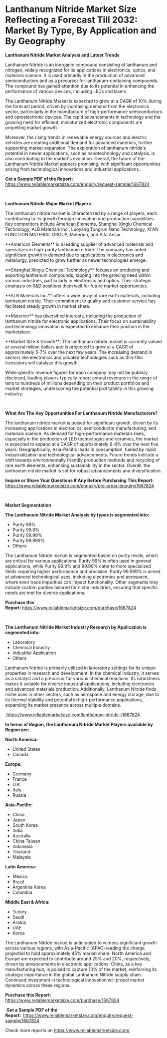 <p><h1>Lanthanum Nitride Market Size Reflecting a Forecast Till 2032: Market By Type, By Application and By Geography</h1></p><p><strong>Lanthanum Nitride Market Analysis and Latest Trends</strong></p>
<p><p>Lanthanum Nitride is an inorganic compound consisting of lanthanum and nitrogen, widely recognized for its applications in electronics, optics, and materials science. It is used primarily in the production of advanced semiconductors and as a precursor for lanthanum-containing compounds. The compound has gained attention due to its potential in enhancing the performance of various devices, including LEDs and lasers.</p><p>The Lanthanum Nitride Market is expected to grow at a CAGR of 10% during the forecast period, driven by increasing demand from the electronics sector, particularly in the manufacture of high-performance semiconductors and optoelectronic devices. The rapid advancements in technology and the growing need for efficient, miniaturized electronic components are propelling market growth. </p><p>Moreover, the rising trends in renewable energy sources and electric vehicles are creating additional demand for advanced materials, further supporting market expansion. The exploration of lanthanum nitride's potential in newer applications, such as nanotechnology and catalysis, is also contributing to the market's evolution. Overall, the future of the Lanthanum Nitride Market appears promising, with significant opportunities arising from technological innovations and industrial applications.</p></p>
<p><strong>Get a Sample PDF of the Report:&nbsp;</strong> <a href="https://www.reliablemarketsize.com/enquiry/request-sample/1667824?utm_campaign=3108&utm_medium=2&utm_source=Github&utm_content=ia&utm_term=07032025&utm_id=lanthanum-nitride">https://www.reliablemarketsize.com/enquiry/request-sample/1667824</a></p>
<p>&nbsp;</p>
<p><strong>Lanthanum Nitride Major Market Players</strong></p>
<p><p>The lanthanum nitride market is characterized by a range of players, each contributing to its growth through innovation and production capabilities. Key competitors include American Elements, Shanghai Xinglu Chemical Technology, ALB Materials Inc., Luoyang Tongrun Nano Technology, XI'AN FUNCTION MATERIAL GROUP, Materion, and Alfa Aesar.</p><p>**American Elements** is a leading supplier of advanced materials and specializes in high-purity lanthanum nitride. The company has noted significant growth in demand due to applications in electronics and metallurgy, predicted to grow further as newer technologies emerge.</p><p>**Shanghai Xinglu Chemical Technology** focuses on producing and exporting lanthanum compounds, tapping into the growing need within various industries, particularly in electronics and optics. Their strategic emphasis on R&D positions them well for future market opportunities.</p><p>**ALB Materials Inc.** offers a wide array of rare earth materials, including lanthanum nitride. Their commitment to quality and customer service has facilitated steady growth in market share. </p><p>**Materion** has diversified interests, including the production of lanthanum nitride for electronic applications. Their focus on sustainability and technology innovation is expected to enhance their position in the marketplace.</p><p>**Market Size & Growth**: The lanthanum nitride market is currently valued at several million dollars and is projected to grow at a CAGR of approximately 5-7% over the next few years. The increasing demand in sectors like electronics and coupled technologies such as thin-film transistors will catalyze this growth.</p><p>While specific revenue figures for each company may not be publicly disclosed, leading players typically report annual revenues in the range of tens to hundreds of millions depending on their product portfolios and market strategies, underscoring the potential profitability in this growing industry.</p></p>
<p>&nbsp;</p>
<p><strong>What Are The Key Opportunities For Lanthanum Nitride Manufacturers?</strong></p>
<p><p>The lanthanum nitride market is poised for significant growth, driven by its increasing applications in electronics, semiconductor manufacturing, and materials science. As demand for high-performance materials rises, especially in the production of LED technologies and ceramics, the market is expected to expand at a CAGR of approximately 6-8% over the next five years. Geographically, Asia-Pacific leads in consumption, fueled by rapid industrialization and technological advancements. Future trends indicate a shift towards environmentally friendly production methods and recycling of rare earth elements, enhancing sustainability in the sector. Overall, the lanthanum nitride market is set for robust advancements and diversification.</p></p>
<p><strong>Inquire or Share Your Questions If Any Before Purchasing This Report:</strong> <a href="https://www.reliablemarketsize.com/enquiry/pre-order-enquiry/1667824?utm_campaign=3108&utm_medium=2&utm_source=Github&utm_content=ia&utm_term=07032025&utm_id=lanthanum-nitride">https://www.reliablemarketsize.com/enquiry/pre-order-enquiry/1667824</a></p>
<p>&nbsp;</p>
<p><strong>Market Segmentation</strong></p>
<p><strong>The Lanthanum Nitride Market Analysis by types is segmented into:</strong></p>
<p><ul><li>Purity 99%</li><li>Purity 99.9%</li><li>Purity 99.99%</li><li>Purity 99.999%</li><li>Others</li></ul></p>
<p><p>The Lanthanum Nitride market is segmented based on purity levels, which are critical for various applications. Purity 99% is often used in general applications, while Purity 99.9% and 99.99% cater to more specialized fields requiring higher performance and precision. Purity 99.999% is aimed at advanced technological uses, including electronics and aerospace, where even trace impurities can impact functionality. Other segments may include custom purities tailored for niche industries, ensuring that specific needs are met for diverse applications.</p></p>
<p><strong>Purchase this Report:&nbsp;</strong><a href="https://www.reliablemarketsize.com/purchase/1667824?utm_campaign=3108&utm_medium=2&utm_source=Github&utm_content=ia&utm_term=07032025&utm_id=lanthanum-nitride">https://www.reliablemarketsize.com/purchase/1667824</a></p>
<p>&nbsp;</p>
<p><strong>The Lanthanum Nitride Market Industry Research by Application is segmented into:</strong></p>
<p><ul><li>Laboratory</li><li>Chemical Industry</li><li>Industrial Application</li><li>Others</li></ul></p>
<p><p>Lanthanum Nitride is primarily utilized in laboratory settings for its unique properties in research and development. In the chemical industry, it serves as a catalyst and a precursor for various chemical reactions. Its robustness makes it suitable for diverse industrial applications, including electronics and advanced materials production. Additionally, Lanthanum Nitride finds niche uses in other sectors, such as aerospace and energy storage, due to its thermal stability and potential in high-performance applications, expanding its market presence across multiple domains.</p></p>
<p><a href="https://www.reliablemarketsize.com/lanthanum-nitride-r1667824?utm_campaign=3108&utm_medium=2&utm_source=Github&utm_content=ia&utm_term=07032025&utm_id=lanthanum-nitride">&nbsp;https://www.reliablemarketsize.com/lanthanum-nitride-r1667824</a></p>
<p><strong>In terms of Region, the Lanthanum Nitride Market Players available by Region are:</strong></p>
<p>
    <p> <strong> North America: </strong>
        <ul>
            <li>United States</li>
            <li>Canada</li>
        </ul>
        </p> 
    <p> <strong> Europe: </strong>
        <ul>
            <li>Germany</li>
            <li>France</li>
            <li>U.K.</li>
            <li>Italy</li>
            <li>Russia</li>
        </ul>
        </p> 
    <p> <strong> Asia-Pacific: </strong>
        <ul>
            <li>China</li>
            <li>Japan</li>
            <li>South Korea</li>
            <li>India</li>
            <li>Australia</li>
            <li>China Taiwan</li>
            <li>Indonesia</li>
            <li>Thailand</li>
            <li>Malaysia</li>
        </ul>
        </p> 
    <p> <strong> Latin America: </strong>
        <ul>
            <li>Mexico</li>
            <li>Brazil</li>
            <li>Argentina Korea</li>
            <li>Colombia</li>
        </ul>
        </p> 
    <p> <strong> Middle East & Africa: </strong>
        <ul>
            <li>Turkey</li>
            <li>Saudi</li>
            <li>Arabia</li>
            <li>UAE</li>
            <li>Korea</li>
        </ul>
    </p>
    </p>
<p><p>The Lanthanum Nitride market is anticipated to witness significant growth across various regions, with Asia-Pacific (APAC) leading the charge, projected to hold approximately 45% market share. North America and Europe are expected to contribute around 25% and 20%, respectively, driven by advancements in electronic applications. China, as a key manufacturing hub, is poised to capture 10% of the market, reinforcing its strategic importance in the global Lanthanum Nitride supply chain. Continued investment in technological innovation will propel market dynamics across these regions.</p></p>
<p><strong>Purchase this Report: </strong><a href="https://www.reliablemarketsize.com/purchase/1667824?utm_campaign=3108&utm_medium=2&utm_source=Github&utm_content=ia&utm_term=07032025&utm_id=lanthanum-nitride">https://www.reliablemarketsize.com/purchase/1667824</a></p>
<p>&nbsp;<strong>Get a Sample PDF of the Report:&nbsp;&nbsp;</strong><a href="https://www.reliablemarketsize.com/enquiry/request-sample/1667824?utm_campaign=3108&utm_medium=2&utm_source=Github&utm_content=ia&utm_term=07032025&utm_id=lanthanum-nitride">https://www.reliablemarketsize.com/enquiry/request-sample/1667824</a></p>
<p><strong></strong></p>
<p>Check more reports on <a href="https://www.reliablemarketsize.com/?utm_campaign=3108&utm_medium=2&utm_source=Github&utm_content=ia&utm_term=07032025&utm_id=lanthanum-nitride">https://www.reliablemarketsize.com/</a></p>